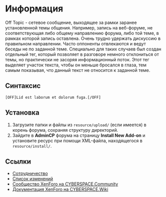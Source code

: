 # Информация

Off Topic - сетевое сообщение, выходящее за рамки заранее установленной темы общения. Например, запись на веб-форуме, не соответствующая либо общему направлению форума, либо той теме, в рамках которой запись оставлена. Очень трудно удержать дискуссию в правильном направлении. Часто оппоненты отвлекаются и ведут беседы не по заданной теме. Специально для таких случаев был создан отдельный тег, который позволяет в разговоре немного отклониться от темы, но практически не засоряя информационный поток. Этот тег выделяет участок текста, чтобы он меньше бросался в глаза, тем самым показывая, что данный текст не относится к заданной теме.

## Синтаксис

```
[OFF]Lid est laborum et dolorum fuga.[/OFF]
```

## Установка

1. Загрузите папки и файлы из `resource/upload/` (если имеется) в корень форума, сохраняя структуру директорий.
2. Зайдите в **AdminCP** форума на страницу **Install New Add-on** и установите ресурс при помощи XML-файла, находящегося в `resource/install/`.

## Ссылки

- [Сотрудничество](CONTRIBUTING.md)
- [Список изменений](CHANGELOG.md)
- [Сообщество XenForo на CYBERSPACE.Community](//cyberspace.community/forums/30/)
- [Документация XenForo на CYBERSPACE.Wiki](//xenforo.cyberspace.wiki/)
